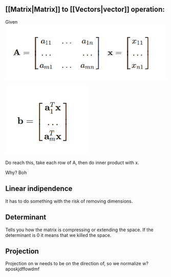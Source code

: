## [[Matrix|Matrix]] to [[Vectors|vector]] operation:

Given
![](../z_images/Pasted%20image%2020230302165539.png)

![](../z_images/Pasted%20image%2020230302165658.png)

Do reach this, take each row of A, then do inner product with x.

Why?
Boh

## Linear indipendence

It has to do something with the risk of removing dimensions.

## Determinant
Tells you how the matrix is compressing or extending the space.
If the determinant is 0 it means that we killed the space.

## Projection

Projection on w needs to be on the direction of, so we normalize w?aposkjdffowdmf